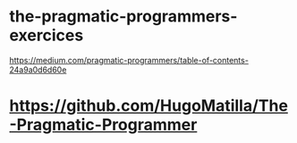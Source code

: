 # the-pragmatic-programmers-exercices
https://medium.com/pragmatic-programmers/table-of-contents-24a9a0d6d60e

# https://github.com/HugoMatilla/The-Pragmatic-Programmer
